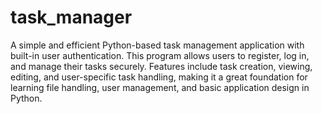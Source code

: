 # task_manager
A simple and efficient Python-based task management application with built-in user authentication. This program allows users to register, log in, and manage their tasks securely. Features include task creation, viewing, editing, and user-specific task handling, making it a great foundation for learning file handling, user management, and basic application design in Python.
